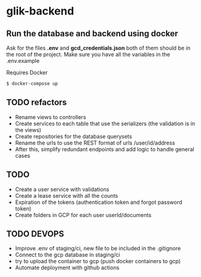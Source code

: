 # glik-backend

## Run the database and backend using docker

Ask for the files **.env** and **gcd_credentials.json** both of them should be in the root of the project. Make sure you have all the variables in the .env.example

Requires Docker

```sh
$ docker-compose up
```

## TODO refactors

- Rename views to controllers
- Create services to each table that use the serializers (the validation is in the views)
- Create repositories for the database querysets
- Rename the urls to use the REST format of urls /user/id/address
- After this, simplify redundant endpoints and add logic to handle general cases

## TODO

- Create a user service with validations
- Create a lease service with all the counts
- Expiration of the tokens (authentication token and forgot password token)
- Create folders in GCP for each user userId/documents

## TODO DEVOPS

- Improve .env of staging/ci, new file to be included in the .gitignore
- Connect to the gcp database in staging/ci
- try to upload the container to gcp (push docker containers to gcp)
- Automate deployment with github actions
